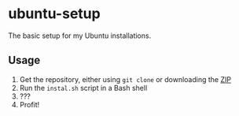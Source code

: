 # ubuntu-setup

The basic setup for my Ubuntu installations.

## Usage

1. Get the repository, either using `git clone` or downloading the 
[ZIP](https://github.com/jessestricker/ubuntu-setup/archive/refs/heads/master.zip)
2. Run the `instal.sh` script in a Bash shell
3. ???
4. Profit!
